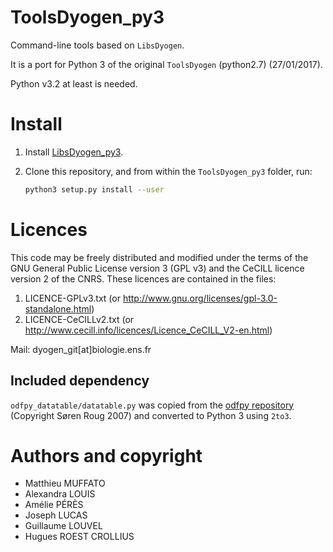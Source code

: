 ToolsDyogen_py3
===============

Command-line tools based on `LibsDyogen`.

It is a port for Python 3 of the original `ToolsDyogen` (python2.7) (27/01/2017).

Python v3.2 at least is needed.

# Install

1. Install [LibsDyogen_py3](https://github.com/DyogenIBENS/LibsDyogen_py3.git).
2. Clone this repository, and from within the `ToolsDyogen_py3` folder, run:

    ```bash
    python3 setup.py install --user
    ```

# Licences

This code may be freely distributed and modified under the terms of the GNU
General Public License version 3 (GPL v3) and the CeCILL licence version 2 of
the CNRS. These licences are contained in the files:

1. LICENCE-GPLv3.txt (or <http://www.gnu.org/licenses/gpl-3.0-standalone.html>)
2. LICENCE-CeCILLv2.txt (or <http://www.cecill.info/licences/Licence_CeCILL_V2-en.html>)

Mail: dyogen_git[at]biologie.ens.fr


## Included dependency

`odfpy_datatable/datatable.py` was copied from the [odfpy
repository](https://github.com/eea/odfpy/blob/master/examples/datatable.py)
(Copyright Søren Roug 2007) and converted to Python 3 using `2to3`.

# Authors and copyright

- Matthieu MUFFATO
- Alexandra LOUIS
- Amélie PÉRÈS
- Joseph LUCAS
- Guillaume LOUVEL
- Hugues ROEST CROLLIUS
